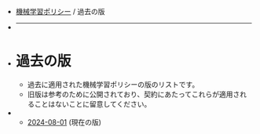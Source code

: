 - [機械学習ポリシー](policies/machine-learning) / 過去の版
- ***
- # 過去の版
	- 過去に適用された機械学習ポリシーの版のリストです。
	- 旧版は参考のために公開されており、契約にあたってこれらが適用されることはないことに留意してください。
-
	- [2024-08-01](policies/machine-learning/20240801) (現在の版)